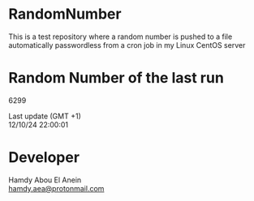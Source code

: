 # RandomNumber    
This is a test repository where a random number is pushed to a file automatically passwordless from a cron job in my Linux CentOS server    
# Random Number of the last run   
6299
      
Last update (GMT +1)    
12/10/24 22:00:01
# Developer    
Hamdy Abou El Anein   
hamdy.aea@protonmail.com

